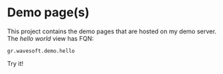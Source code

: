 
Demo page(s)
============

This project contains the demo pages that are hosted on my demo server. 
The *hello world* view has FQN:

    gr.wavesoft.demo.hello

Try it!

